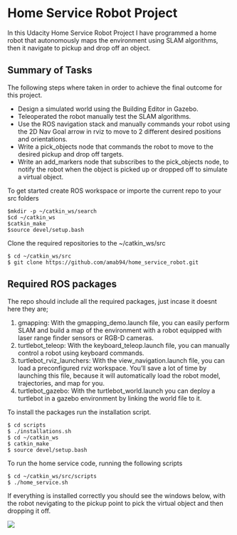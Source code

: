# Home Service Robot Project
In this Udacity Home Service Robot Project I have programmed a home robot that autonomously maps the environment using SLAM algorithms, then it navigate to pickup and drop off an object.

## Summary of Tasks
The following steps where taken in order to achieve the final outcome for this project.
- Design a simulated world using the Building Editor in Gazebo.
- Teleoperated the robot manually test the SLAM algorithms.
- Use the ROS navigation stack and manually commands your robot using the 2D Nav Goal arrow in rviz to move to 2 different desired positions and orientations.
- Write a pick_objects node that commands the robot to move to the desired pickup and drop off targets.
- Write an add_markers node that subscribes to the pick_objects node, to notify the robot when the object is picked up or dropped off to simulate a virtual object.

To get started create ROS workspace or importe the current repo to your src folders
```
$mkdir -p ~/catkin_ws/search
$cd ~/catkin_ws
$catkin_make
$source devel/setup.bash
```
Clone the required repositories to the ~/catkin_ws/src
```
$ cd ~/catkin_ws/src
$ git clone https://github.com/amab94/home_service_robot.git
```
## Required ROS packages
The repo should include all the required packages, just incase it doesnt here they are;
  1.  gmapping: With the gmapping_demo.launch file, you can easily perform SLAM and build a map of the environment with a robot equipped with laser range finder sensors or RGB-D cameras.
  2.  turtlebot_teleop: With the keyboard_teleop.launch file, you can manually control a robot using keyboard commands.
  3.  turtlebot_rviz_launchers: With the view_navigation.launch file, you can load a preconfigured rviz workspace. You’ll save a lot of time by launching this file, because it will automatically load the robot model, trajectories, and map for you.
  4.  turtlebot_gazebo: With the turtlebot_world.launch you can deploy a turtlebot in a gazebo environment by linking the world file to it.

To install the packages run the installation script.
```
$ cd scripts
$ ./installations.sh
$ cd ~/catkin_ws
$ catkin_make
$ source devel/setup.bash
```
To run the home service code, running the following scripts
```
$ cd ~/catkin_ws/src/scripts
$ ./home_service.sh
```
If everything is installed correctly you should see the windows below, with the robot nevigating to the pickup point to pick the virtual object and then dropping it off.

![](home_robot_in_action.gif)
